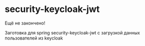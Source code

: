 # security-keycloak-jwt

Ещё не закончено!

Заготовка для spring security-keycloak-jwt с загрузкой данных пользователей из keycloak
